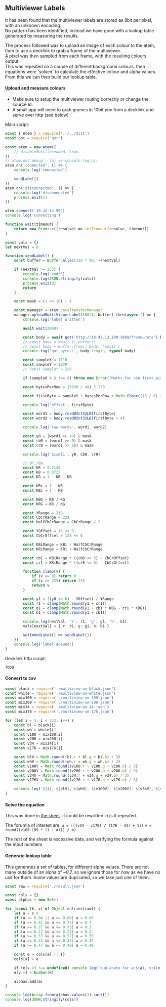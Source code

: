 ## Multiviewer Labels

It has been found that the multiviewer labels are stored as 8bit per pixel, with an unknown encoding.  
No pattern has been identified, instead we have gone with a lookup table generated by measuring the results.

The process followed was to upload an image of each colour to the atem, then to use a decklink to grab a frame of the multiviewer.  
A pixel was then sampled from each frame, with the resulting colours output.  
This was repeated on a couple of different background colours, then equations were 'solved' to calculate the effective colour and alpha values.  
From this we can then build our lookup table.

#### Upload and measure colours

- Make sure to setup the multiviewer routing correctly or change the source Id.
- A small app will need to grab grames in 10bit yuv from a decklink and serve over http (see below)

Main script:

```js
const { Atem } = require('../../dist')
const got = require('got')

const atem = new Atem({
	// disableMultithreaded: true,
})
// atem.on('debug', (a) => console.log(a))
atem.on('connected', () => {
	console.log('connected')

	sendLabel()
})
atem.on('disconnected', () => {
	console.log('disconnected')
	process.exit(1)
})

atem.connect('10.42.13.99')
console.log('connecting')

function wait(timeout) {
	return new Promise((resolve) => setTimeout(resolve, timeout))
}

const vals = {}
let nextVal = 0

function sendLabel() {
	const buffer = Buffer.alloc(320 * 90, ++nextVal)

	if (nextVal >= 233) {
		console.log('end!')
		console.log(JSON.stringify(vals))
		process.exit(0)
		return
	}

	const mask = (1 << 10) - 1

	const manager = atem.dataTransferManager
	manager.uploadMultiViewerLabel(10011, buffer).then(async () => {
		console.log('label written')

		await wait(2000)

		const body = await got('http://10.42.13.100:3000/frame.data').buffer()
		// const body = await fr.buffer()
		// const body = Buffer.from(?.body, 'ascii')
		console.log('got bytes:', body.length, typeof body)

		const sampleX = 1116
		const sampleY = 1020
		// const sampleY = 250

		if (sampleX % 6 !== 0) throw new Error('Maths for non first pixel not implemented..')

		const bytesPerRow = (1920 / 48) * 128

		const firstByte = sampleY * bytesPerRow + Math.floor((16 / 6) * sampleX)

		console.log('offset', firstByte)

		const word1 = body.readUInt32LE(firstByte)
		const word2 = body.readUInt32LE(firstByte + 4)

		console.log('raw words', word1, word2)

		const y0 = (word1 >> 10) & mask
		const cb0 = (word1 >> 0) & mask
		const cr0 = (word1 >> 20) & mask

		console.log('pixel1', y0, cb0, cr0)

		// BT.709
		const KR = 0.2126
		const KB = 0.0722
		const KG = 1 - KR - KB

		const KRi = 1 - KR
		const KBi = 1 - KB

		const KBG = KB / KG
		const KRG = KR / KG

		const YRange = 219
		const CbCrRange = 224
		const HalfCbCrRange = CbCrRange / 2

		const YOffset = 16 << 8
		const CbCrOffset = 128 << 8

		const KBiRange = KBi / HalfCbCrRange
		const KRiRange = KRi / HalfCbCrRange

		const cb1 = KBiRange * ((cb0 << 6) - CbCrOffset)
		const cr1 = KRiRange * ((cr0 << 6) - CbCrOffset)

		function clamp(v) {
			if (v <= 0) return 0
			if (v >= 255) return 255
			return v
		}

		const y1 = ((y0 << 6) - YOffset) / YRange
		const r1 = clamp(Math.round(y1 + cr1))
		const g1 = clamp(Math.round(y1 - cb1 * KBG - cr1 * KRG))
		const b1 = clamp(Math.round(y1 + cb1))

		console.log(nextVal, 'r', r1, 'g', g1, 'b', b1)
		vals[nextVal] = { r: r1, g: g1, b: b1 }

		setImmediate(() => sendLabel())
	})
	console.log('label queued')
}
```

Decklink http script:

```
TODO
```

#### Convert to csv

```js
const black = require('./mutliview-on-black.json')
const white = require('./multiview-on-white.json')
const mix100 = require('./multiview-on-100.json')
const mix200 = require('./multiview-on-200.json')
const mix34 = require('./multiview-on-34.json')
const mix176 = require('./multiview-on-176.json')

for (let i = 1; i < 233; i++) {
	const bl = black[i]
	const wh = white[i]
	const v100 = mix100[i]
	const v200 = mix200[i]
	const v34 = mix34[i]
	const v176 = mix176[i]

	const blV = Math.round((bl.r + bl.g + bl.b) / 3)
	const whV = Math.round((wh.r + wh.g + wh.b) / 3)
	const v100V = Math.round((v100.r + v100.g + v100.b) / 3)
	const v200V = Math.round((v200.r + v200.g + v200.b) / 3)
	const v34V = Math.round((v34.r + v34.g + v34.b) / 3)
	const v176V = Math.round((v176.r + v176.g + v176.b) / 3)

	console.log(`${i}, ${blV}, ${whV}, ${v100V}, ${v200V}, ${v34V}, ${v176V}`)
}
```

#### Solve the equation

This was done in [the sheet](https://docs.google.com/spreadsheets/d/172R9Utb0au92jILS4q2JNVbueT6ROUnkV8NjKWswm4I/edit?usp=sharing).
It could be rewritten in js if repeated.

The forumla of interest are:
`a = (((v34 - v176) / (176 - 34) + 1))`
`v = round((v100-(99 * (1 - a))) / a)`

The rest of the sheet is excessive data, and verifying the formula against the input numbers

#### Generate lookup table

This generates a set of tables, for different alpha values. There are not many outside of an alpha of ~0.7, so we ignore those for now as we have no use for them. Some values are duplicated, so we take just one of them.

```js
const raw = require('./result.json')

const cols = {}
const alphas = new Set()

for (const [k, v] of Object.entries(raw)) {
	let a = v.a
	if (a == 0.04 || a == 0.06) a = 0.05
	if (a >= 0.67 && a <= 0.72) a = 0.7
	if (a >= 0.27 && a <= 0.33) a = 0.3
	if (a >= 0.17 && a <= 0.23) a = 0.2
	if (a >= 0.53 && a <= 0.57) a = 0.55
	if (a >= 0.42 && a <= 0.43) a = 0.42
	if (a >= 0.47 && a <= 0.49) a = 0.48

	const e = cols[a] || {}
	cols[a] = e

	if (e[v.v] !== undefined) console.log(`duplicate for a:${a}, v:${v.v}`)
	e[v.v] = Number(k)

	alphas.add(a)
}

console.log(Array.from(alphas.values()).sort())
console.log(JSON.stringify(cols))
```
